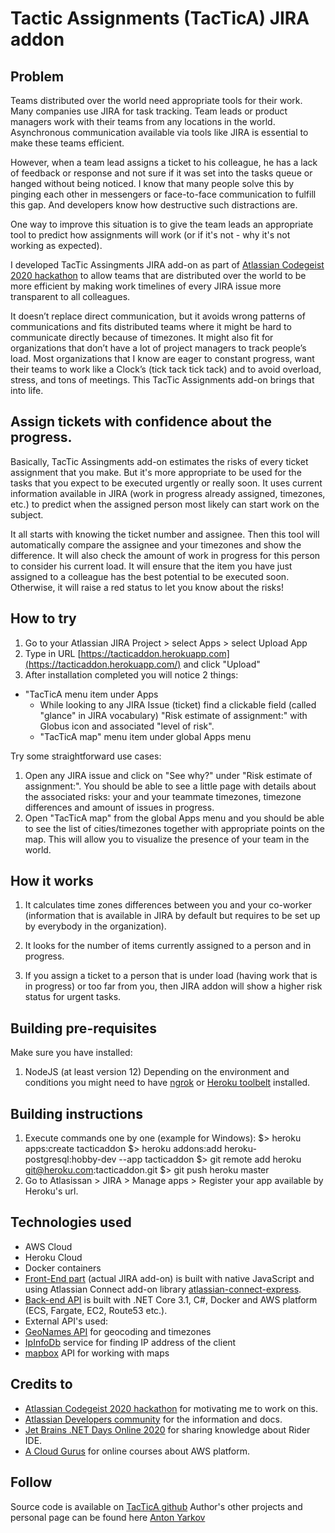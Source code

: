 # Tactic Assignments (TacTicA) JIRA addon

## Problem

Teams distributed over the world need appropriate tools for their work. Many companies use JIRA for task tracking. Team leads or product managers work with their teams from any locations in the world. Asynchronous communication available via tools like JIRA is essential to make these teams efficient.

However, when a team lead assigns a ticket to his colleague, he has a lack of feedback or response and not sure if it was set into the tasks queue or hanged without being noticed.
I know that many people solve this by pinging each other in messengers or face-to-face communication to fulfill this gap. And developers know how destructive such distractions are.

One way to improve this situation is to give the team leads an appropriate tool to predict how assignments will work (or if it's not - why it's not working as expected).

I developed TacTic Assingments JIRA add-on as part of [Atlassian Codegeist 2020 hackathon](https://codegeist.devpost.com/) to allow teams that are distributed over the world to be more efficient by making work timelines of every JIRA issue more transparent to all colleagues.

It doesn’t replace direct communication, but it avoids wrong patterns of communications and fits distributed teams where it might be hard to communicate directly because of timezones. It might also fit for organizations that don’t have a lot of project managers to track people’s load. Most organizations that I know are eager to constant progress, want their teams to work like a Clock’s (tick tack tick tack) and to avoid overload, stress, and tons of meetings. This TacTic Assignments add-on brings that into life.

## Assign tickets with confidence about the progress.

Basically, TacTic Assingments add-on estimates the risks of every ticket assignment that you make. But it's more appropriate to be used for the tasks that you expect to be executed urgently or really soon.
It uses current information available in JIRA (work in progress already assigned, timezones, etc.) to predict when the assigned person most likely can start work on the subject.

It all starts with knowing the ticket number and assignee. Then this tool will automatically compare the assignee and your timezones and show the difference.
It will also check the amount of work in progress for this person to consider his current load.
It will ensure that the item you have just assigned to a colleague has the best potential to be executed soon. Otherwise, it will raise a red status to let you know about the risks!

## How to try

1. Go to your Atlassian JIRA Project > select Apps > select Upload App 
2. Type in URL [https://tacticaddon.herokuapp.com](https://tacticaddon.herokuapp.com/) and click "Upload"
3. After installation completed you will notice 2 things:
 * "TacTicA menu item under Apps
   * While looking to any JIRA Issue (ticket) find a clickable field (called "glance" in JIRA vocabulary) "Risk estimate of assignment:" with Globus icon and associated "level of risk".
   * "TacTicA map" menu item under global Apps menu
   
Try some straightforward use cases:
1. Open any JIRA issue and click on "See why?" under "Risk estimate of assignment:". You should be able to see a little page with details about the associated risks: your and your teammate timezones, timezone differences and amount of issues in progress.
2. Open "TacTicA map" from the global Apps menu and you should be able to see the list of cities/timezones together with appropriate points on the map. This will allow you to visualize the presence of your team in the world.

## How it works

1. It calculates time zones differences between you and your co-worker (information that is available in JIRA by default but requires to be set up by everybody in the organization).

2. It looks for the number of items currently assigned to a person and in progress.

3. If you assign a ticket to a person that is under load (having work that is in progress) or too far from you, then JIRA addon will show a higher risk status for urgent tasks.

## Building pre-requisites

Make sure you have installed:
1. NodeJS (at least version 12)
Depending on the environment and conditions you might need to have [ngrok](https://developer.atlassian.com/cloud/jira/platform/getting-started/) or [Heroku toolbelt](https://bitbucket.org/atlassian/atlassian-connect-express/src/master/README.md) installed.

## Building instructions

1. Execute commands one by one (example for Windows):
$> heroku apps:create tacticaddon
$> heroku addons:add heroku-postgresql:hobby-dev --app tacticaddon
$> git remote add heroku git@heroku.com:tacticaddon.git
$> git push heroku master
2. Go to Atlasissan > JIRA > Manage apps > Register your app available by Heroku's url.

## Technologies used

* AWS Cloud
* Heroku Cloud
* Docker containers
* [Front-End part](https://github.com/optiklab/tacticapp) (actual JIRA add-on) is built with native JavaScript and using Atlassian Connect add-on library [atlassian-connect-express](https://bitbucket.org/atlassian/atlassian-connect-express/src/master/README.md#markdown-header-atlassian-connect-express-nodejs-package-for-express-based-atlassian-add-ons).
* [Back-end API](https://github.com/tacticaxyz/tacticaapi) is built with .NET Core 3.1, C#, Docker and AWS platform (ECS, Fargate, EC2, Route53 etc.).
* External API's used:
 * [GeoNames API](http://api.geonames.org/) for geocoding and timezones
 * [IpInfoDb](https://ipinfodb.com) service for finding IP address of the client
 * [mapbox](https://www.mapbox.com/) API for working with maps

## Credits to

* [Atlassian Codegeist 2020 hackathon](https://codegeist.devpost.com/) for motivating  me to work on this.
* [Atlassian Developers community](https://community.developer.atlassian.com/) for the information and docs.
* [Jet Brains .NET Days Online 2020](https://pages.jetbrains.com/dotnet-days-2020/) for sharing knowledge about Rider IDE.
* [A Cloud Gurus](https://acloud.guru/) for online courses about AWS platform.

## Follow

Source code is available on [TacTicA github](https://github.com/tacticaxyz)
Author's other projects and personal page can be found here [Anton Yarkov](https://optiklab.github.io/)